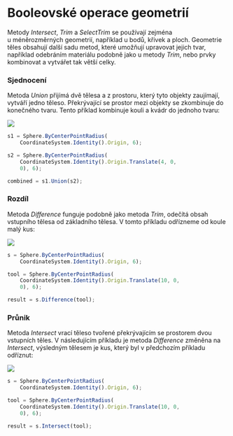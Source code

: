 # Booleovské operace geometrií

Metody _Intersect_, _Trim_ a _SelectTrim_ se používají zejména u méněrozměrných geometrií, například u bodů, křivek a ploch. Geometrie těles obsahují další sadu metod, které umožňují upravovat jejich tvar, například odebráním materiálu podobně jako u metody _Trim_, nebo prvky kombinovat a vytvářet tak větší celky.

### Sjednocení

Metoda _Union_ přijímá dvě tělesa a z prostoru, který tyto objekty zaujímají, vytváří jedno těleso. Překrývající se prostor mezi objekty se zkombinuje do konečného tvaru. Tento příklad kombinuje kouli a kvádr do jednoho tvaru:

![](../images/8-2/9/GeometricBooleans\_01.png)

```js
s1 = Sphere.ByCenterPointRadius(
    CoordinateSystem.Identity().Origin, 6);

s2 = Sphere.ByCenterPointRadius(
    CoordinateSystem.Identity().Origin.Translate(4, 0,
    0), 6);

combined = s1.Union(s2);
```

### Rozdíl

Metoda _Difference_ funguje podobně jako metoda _Trim_, odečítá obsah vstupního tělesa od základního tělesa. V tomto příkladu odřízneme od koule malý kus:

![](../images/8-2/9/GeometricBooleans\_02.png)

```js
s = Sphere.ByCenterPointRadius(
    CoordinateSystem.Identity().Origin, 6);

tool = Sphere.ByCenterPointRadius(
    CoordinateSystem.Identity().Origin.Translate(10, 0,
    0), 6);

result = s.Difference(tool);
```

### Průnik

Metoda _Intersect_ vrací těleso tvořené překrývajícím se prostorem dvou vstupních těles. V následujícím příkladu je metoda _Difference_ změněna na _Intersect_, výsledným tělesem je kus, který byl v předchozím příkladu odříznut:

![](../images/8-2/9/GeometricBooleans\_03.png)

```js
s = Sphere.ByCenterPointRadius(
    CoordinateSystem.Identity().Origin, 6);

tool = Sphere.ByCenterPointRadius(
    CoordinateSystem.Identity().Origin.Translate(10, 0,
    0), 6);

result = s.Intersect(tool);
```
